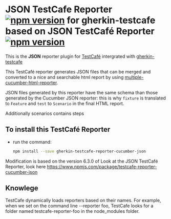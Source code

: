 # JSON TestCafe Reporter  [![npm version](https://img.shields.io/npm/v/testcafe-reporter-cucumber-json.svg)](https://www.npmjs.com/package/gherkin-testcafe-reporter-cucumber-json) for gherkin-testcafe based on JSON TestCafé Reporter [![npm version](https://img.shields.io/npm/v/testcafe-reporter-cucumber-json.svg)](https://www.npmjs.com/package/testcafe-reporter-cucumber-json)

This is the **JSON** reporter plugin for [TestCafé](http://devexpress.github.io/testcafe) intergrated with [gherkin-testcafe](https://www.npmjs.com/package/gherkin-testcafe) 

This TestCafé reporter generates JSON files that can be merged and converted to a nice and searchable html report by using [multiple-cucumber-html-reporter](https://github.com/wswebcreation/multiple-cucumber-html-reporter).

JSON files generated by this reporter have the same schema than those generated by the Cucumber JSON reporter: this is why `fixture` is translated to `Feature` and `test` to `Scenario` in the final HTML report.

Additionally scenarios contains steps

## To install this TestCafé Reporter

- run the command:

  ```sh
  npm install --save gherkin-testcafe-reporter-cucumber-json
  ```

Modification is based on the version 6.3.0 of Look at the JSON TestCafé Reporter, look here https://www.npmjs.com/package/testcafe-reporter-cucumber-json

## Knowlege

TestCafe dynamically loads reporters based on their names. For example, when we set on the command line --reporter foo, TestCafe looks for a folder named testcafe-reporter-foo in the node_modules folder.